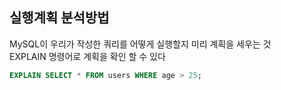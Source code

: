 ## 실행계획 분석방법
MySQL이 우리가 작성한 쿼리를 어떻게 실행할지 미리 계획을 세우는 것  
EXPLAIN 명령어로 계획을 확인 할 수 있다

```sql
EXPLAIN SELECT * FROM users WHERE age > 25;
```